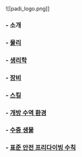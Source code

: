 ![[padi_logo.png]]

### - 소개
### - [물리](1.%20Project/PADI_프리다이빙_교재/2_물리.md)
### - [생리학](1.%20Project/PADI_프리다이빙_교재/3_생리학.md)
### - [장비](1.%20Project/PADI_프리다이빙_교재/4_장비.md)
### - [스킬](1.%20Project/PADI_프리다이빙_교재/5_스킬.md)
### - [개방 수역 환경](1.%20Project/PADI_프리다이빙_교재/6_개방수역환경.md)
### - [수중 생물](1.%20Project/PADI_프리다이빙_교재/7_수중생물.md)
### - [표준 안전 프리다이빙 수칙](1.%20Project/PADI_프리다이빙_교재/8_표준안전수칙.md)